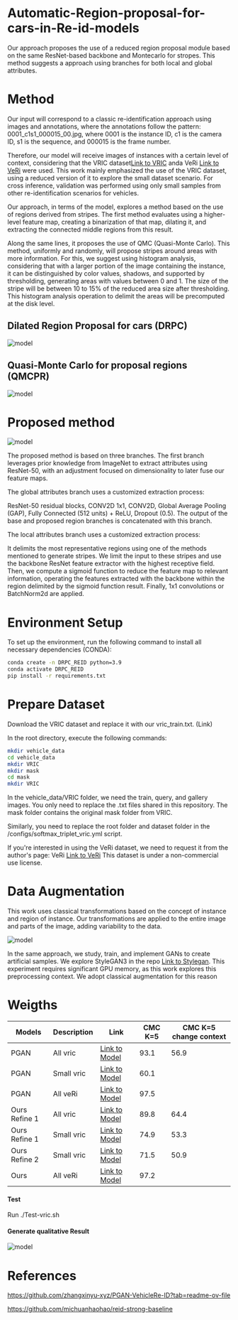 # Automatic-Region-proposal-for-cars-in-Re-id-models

Our approach proposes the use of a reduced region proposal module based on the same ResNet-based backbone and Montecarlo for stropes. This method suggests a approach using branches for both local and global attributes.


# Method

Our input will correspond to a classic re-identification approach using images and annotations, where the annotations follow the pattern: 0001_c1s1_000015_00.jpg, where 0001 is the instance ID, c1 is the camera ID, s1 is the sequence, and 000015 is the frame number.

Therefore, our model will receive images of instances with a certain level of context, considering that the VRIC dataset[Link to VRIC](https://qmul-vric.github.io/) anda VeRi [Link to VeRi](https://github.com/JDAI-CV/VeRidataset.) were used. This work mainly emphasized the use of the VRIC dataset, using a reduced version of it to explore the small dataset scenario. For cross inference, validation was performed using only small samples from other re-identification scenarios for vehicles.

Our approach, in terms of the model, explores a method based on the use of regions derived from stripes. The first method evaluates using a higher-level feature map, creating a binarization of that map, dilating it, and extracting the connected middle regions from this result.

Along the same lines, it proposes the use of QMC (Quasi-Monte Carlo). This method, uniformly and randomly, will propose stripes around areas with more information. For this, we suggest using histogram analysis, considering that with a larger portion of the image containing the instance, it can be distinguished by color values, shadows, and supported by thresholding, generating areas with values between 0 and 1. The size of the stripe will be between 10 to 15% of the reduced area size after thresholding. This histogram analysis operation to delimit the areas will be precomputed at the disk level.


## Dilated Region Proposal for cars (DRPC)

![model](images/figureDPRC.png)

## Quasi-Monte Carlo for proposal regions (QMCPR)

![model](images/qmc.png)

# Proposed method

![model](images/model.png)


The proposed method is based on three branches. The first branch leverages prior knowledge from ImageNet to extract attributes using ResNet-50, with an adjustment focused on dimensionality to later fuse our feature maps.

The global attributes branch uses a customized extraction process:

ResNet-50 residual blocks, CONV2D 1x1, CONV2D, Global Average Pooling (GAP), Fully Connected (512 units) + ReLU, Dropout (0.5). The output of the base and proposed region branches is concatenated with this branch.

The local attributes branch uses a customized extraction process:

It delimits the most representative regions using one of the methods mentioned to generate stripes. We limit the input to these stripes and use the backbone ResNet feature extractor with the highest receptive field. Then, we compute a sigmoid function to reduce the feature map to relevant information, operating the features extracted with the backbone within the region delimited by the sigmoid function result. Finally, 1x1 convolutions or BatchNorm2d are applied.

# Environment Setup

To set up the environment, run the following command to install all necessary dependencies (CONDA):

```bash
conda create -n DRPC_REID python=3.9
conda activate DRPC_REID
pip install -r requirements.txt
```
# Prepare Dataset

Download the VRIC dataset and replace it with our vric_train.txt. (Link)

In the root directory, execute the following commands:

```bash
mkdir vehicle_data
cd vehicle_data
mkdir VRIC
mkdir mask
cd mask
mkdir VRIC
```
In the vehicle_data/VRIC folder, we need the train, query, and gallery images. You only need to replace the .txt files shared in this repository. The mask folder contains the original mask folder from VRIC.

Similarly, you need to replace the root folder and dataset folder in the /configs/softmax_triplet_vric.yml script.

If you're interested in using the VeRi dataset, we need to request it from the author's page:  VeRi [Link to VeRi](https://github.com/JDAI-CV/VeRidataset.) This dataset is under a non-commercial use license. 

# Data Augmentation

This work uses classical transformations based on the concept of instance and region of instance. Our transformations are applied to the entire image and parts of the image, adding variability to the data.

![model](images/transformation.png)

In the same approach, we study, train, and implement GANs to create artificial samples. We explore StyleGAN3 in the repo [Link to Stylegan](https://github.com/NVlabs/stylegan3). This experiment requires significant GPU memory, as this work explores this preprocessing context. We adopt classical augmentation for this reason

# Weigths


| Models      | Description                            | Link                                                                                                     |CMC K=5|CMC K=5 change context|
|-------------|----------------------------------------|----------------------------------------------------------------------------------------------------------|-------|----------------------|
| PGAN	       | All vric                               | [Link to Model](https://drive.google.com/file/d/1ZSJwGtm0avQab9Tb1QSYFnQHVVRjPU3d/view?usp=drive_link) |93.1   |56.9                  |
| PGAN	       | Small vric                             | [Link to Model](https://drive.google.com/file/d/1A2CsEjNyMPdZSBVXsgCoxSEkDu99boz9/view?usp=drive_link) |60.1   |                      |
| PGAN	       | All veRi                               | [Link to Model](https://drive.google.com/file/d/1XWMifTM4l1jNozStG9E42IfstWr4nqYi/view?usp=drive_link) |97.5   |                      |   
| Ours Refine 1| All vric                               | [Link to Model](https://drive.google.com/file/d/1z60rveZ6hOt0-8ISFajIw75DWkObHx9-/view?usp=drive_link) |89.8   |64.4                  |
| Ours Refine 1| Small vric                             | [Link to Model](https://drive.google.com/file/d/1KxNxQu18hcfrTA3i9uFxPzaklNYk4pNg/view?usp=drive_link) |74.9   |53.3                  |
| Ours Refine 2| Small vric                             | [Link to Model](https://drive.google.com/file/d/1UWjwzsfXdTiHOH6elFXf4-knDT07qZbY/view?usp=drive_link) |71.5   |50.9                  |
| Ours         | All veRi                               | [Link to Model](https://drive.google.com/file/d/1xje1VY5VDAo46VTCn0NhN81xsHWV13Hu/view?usp=drive_link) |97.2   |                      |

#### Test

Run ./Test-vric.sh

#### Generate qualitative Result

![model](images/inference.png)


# References

https://github.com/zhangxinyu-xyz/PGAN-VehicleRe-ID?tab=readme-ov-file

https://github.com/michuanhaohao/reid-strong-baseline


